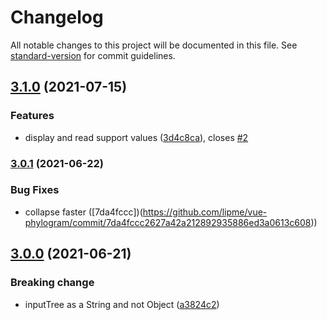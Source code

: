 # Changelog

All notable changes to this project will be documented in this file. See [standard-version](https://github.com/conventional-changelog/standard-version) for commit guidelines.

## [3.1.0](https://github.com/lipme/vue-phylogram/compare/v3.0.1...v3.1.0) (2021-07-15)


### Features

* display and read support values ([3d4c8ca](https://github.com/lipme/vue-phylogram/commit/3d4c8ca19642bac1d16b03d11e1578ccdf97f01c)), closes [#2](https://github.com/lipme/vue-phylogram/issues/2)

### [3.0.1](https://github.com/lipme/vue-phylogram/compare/v3.0.0...v3.0.1) (2021-06-22)

### Bug Fixes
* collapse faster ([7da4fccc])(https://github.com/lipme/vue-phylogram/commit/7da4fccc2627a42a212892935886ed3a0613c608))

## [3.0.0](https://github.com/lipme/vue-phylogram/compare/v2.1.3...v3.0.0) (2021-06-21)


### Breaking change

* inputTree as a String and not Object ([a3824c2](https://github.com/lipme/vue-phylogram/commit/a3824c2735e5aea20161abec35009412ebf8f24a))
